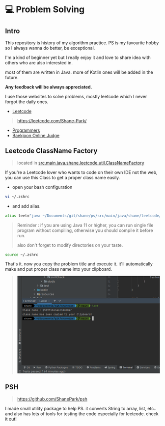 # 💻 Problem Solving

## Intro

This repository is history of my algorithm practice. PS is my favourite hobby so I always wanna do better, be exceptional.

I'm a kind of beginner yet but I really enjoy it and love to share idea with others who are also interested in.

most of them are written in Java. more of Kotlin ones will be added in the future.

**Any feedback will be always appreciated.**

I use those websites to solve problems, mostly leetcode which I never forgot the daily ones.

- [Leetcode](https://leetcode.com/)

> https://leetcode.com/Shane-Park/

- [Programmers](https://programmers.co.kr/)
- [Baekjoon Online Judge](https://www.acmicpc.net)

## Leetcode ClassName Factory

> located in [src.main.java.shane.leetcode.util.ClassNameFactory](https://github.com/ShanePark/problem-solving/blob/main/src/main/java/shane/leetcode/util/ClassNameFactory.java)

If you're a Leetcode lover who wants to code on their own IDE not the web, you can use this Class to get a proper class name easily.

- open your bash configuration

```bash
vi ~/.zshrc
```

- and add alias. 

```bash
alias leet="java ~/Documents/git/shane/ps/src/main/java/shane/leetcode/util/ClassNameFactory.java"
```

> Reminder : if you are using Java 11 or higher, you can run single file program without compiling, otherwise you should compile it before run.
>
> also don't forget to modify directories on your taste.

```zsh
source ~/.zshrc
```

That's it. now you copy the problem title and execute it. it'll automatically make and put proper class name into your clipboard.
> ![image-20220706091505271](images/leet.png)

## PSH

> https://github.com/ShanePark/psh

I made small utility package to help PS. it converts String to array, list, etc.. and also has lots of tools for testing the code especially for leetcode. check it out!
